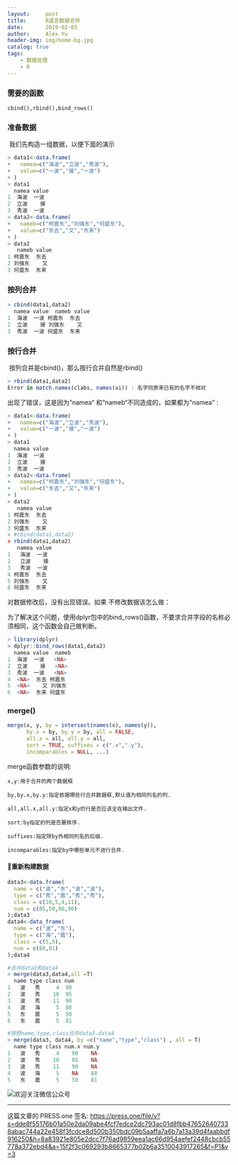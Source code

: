 ```yaml
---
layout:     post
title:      R语言数据合并   
date:       2019-02-03
author:     Alex Yu
header-img: img/home-bg.jpg
catalog: true
tags:
    - 数据处理
    - R
---
```

### 需要的函数

```
cbind(),rbind(),bind_rows()
```

### 准备数据

​    我们先构造一组数据，以便下面的演示

```R
> data1<-data.frame(
+   namea=c("海波","立波","秀波"),
+   value=c("一波","接","一波")
+ )
> data1
  namea value
1  海波  一波
2  立波    接
3  秀波  一波
> data2<-data.frame(
+   nameb=c("柯震东","刘强东","何盛东"),
+   value=c("东去","又","东来")
+ )
> data2
   nameb value
1 柯震东  东去
2 刘强东    又
3 何盛东  东来
```

### 按列合并

```R
> cbind(data1,data2)
  namea value  nameb value
1  海波  一波 柯震东  东去
2  立波    接 刘强东    又
3  秀波  一波 何盛东  东来
```

### 按行合并

​    按列合并是cbind()，那么按行合并自然是rbind()

```R
> rbind(data1,data2)
Error in match.names(clabs, names(xi)) : 名字同原来已有的名字不相对
```

出现了错误，这是因为”namea“ 和”nameb“不同造成的，如果都为"namea" :

```R
> data1<-data.frame(
+   namea=c("海波","立波","秀波"),
+   value=c("一波","接","一波")
+ )
> data1
  namea value
1  海波  一波
2  立波    接
3  秀波  一波
> data2<-data.frame(
+   namea=c("柯震东","刘强东","何盛东"),
+   value=c("东去","又","东来")
+ )
> data2
   namea value
1 柯震东  东去
2 刘强东    又
3 何盛东  东来
> #cbind(data1,data2)
> rbind(data1,data2)
   namea value
1   海波  一波
2   立波    接
3   秀波  一波
4 柯震东  东去
5 刘强东    又
6 何盛东  东来
```

对数据修改后，没有出现错误。如果 不修改数据该怎么做：

​    为了解决这个问题，使用dplyr包中的bind_rows()函数，不要求合并字段的名称必须相同，这个函数会自己做判断。

```R
> library(dplyr)
> dplyr::bind_rows(data1,data2)
  namea value  nameb
1  海波  一波   <NA>
2  立波    接   <NA>
3  秀波  一波   <NA>
4  <NA>  东去 柯震东
5  <NA>    又 刘强东
6  <NA>  东来 何盛东
```

### merge()

```R
merge(x, y, by = intersect(names(x), names(y)),
      by.x = by, by.y = by, all = FALSE, 
      all.x = all, all.y = all,
      sort = TRUE, suffixes = c(".x",".y"),
      incomparables = NULL, ...)
```

  merge函数参数的说明:

```
x,y:用于合并的两个数据框

by,by.x,by.y:指定依据哪些行合并数据框,默认值为相同列名的列.

all,all.x,all.y:指定x和y的行是否应该全在输出文件.

sort:by指定的列是否要排序.

suffixes:指定除by外相同列名的后缀.

incomparables:指定by中哪些单元不进行合并.
```

#### 重新构建数据

```R
data3<-data.frame(
  name = c("波","东","波","波"),
  type = c("秀","震","秀","秀"),
  class = c(10,5,4,11),
  num = c(85,50,90,90)
);data3
data4<-data_frame(
  name = c("波","东"),
  type = c("海","震"),
  class = c(5,5),
  num = c(88,81)
);data4
```

```r
#合并data3和data4
> merge(data3,data4,all =T)
  name type class num
1   波   秀     4  90
2   波   秀    10  85
3   波   秀    11  90
4   波   海     5  88
5   东   震     5  50
6   东   震     5  81

```

```r
#按照name,type,class合并data3.data4
> merge(data3, data4, by =c("name","type","class") , all = T)
  name type class num.x num.y
1   波   秀     4    90    NA
2   波   秀    10    85    NA
3   波   秀    11    90    NA
4   波   海     5    NA    88
5   东   震     5    50    81
```
![欢迎关注微信公众号](https://upload-images.jianshu.io/upload_images/223523-41d8bb9cfca548ee.jpg?imageMogr2/auto-orient/strip%7CimageView2/2/w/1240)

----
这篇文章的 PRESS.one 签名:
https://press.one/file/v?s=dde8f55176b01a50e2da09abe4fcf7edce2dc793ac01d8fbb476526407338abac744a22e458f3fcdce8d500b350bdc09b5aaffa7a6b7a13a39d4faabbdf916250&h=8a83921e805e2dcc7f76ad9859eea1ac66d954aefef2448cbcb55778a372ebd4&a=15f2f3c069293b8665377b02b6a3510043917265&f=P1&v=3
